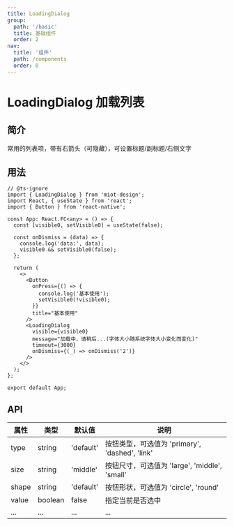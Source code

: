```yaml
---
title: LoadingDialog
group:
  path: '/basic'
  title: 基础组件
  order: 2
nav:
  title: '组件'
  path: /components
  order: 0
---
```


# LoadingDialog 加载列表

## 简介

常用的列表项，带有右箭头（可隐藏），可设置标题/副标题/右侧文字

## 用法

```tsx
// @ts-ignore
import { LoadingDialog } from 'miot-design';
import React, { useState } from 'react';
import { Button } from 'react-native';

const App: React.FC<any> = () => {
  const [visible0, setVisible0] = useState(false);

  const onDismiss = (data) => {
    console.log('data:', data);
    visible0 && setVisible0(false);
  };

  return (
    <>
      <Button
        onPress={() => {
          console.log('基本使用');
          setVisible0(!visible0);
        }}
        title="基本使用"
      />
      <LoadingDialog
        visible={visible0}
        message="加载中，请稍后...(字体大小随系统字体大小变化而变化)"
        timeout={3000}
        onDismiss={(_) => onDismiss('2')}
      />
    </>
  );
};

export default App;
```

## API

| 属性  | 类型    | 默认值    | 说明                                           |
| ----- | ------- | --------- | ---------------------------------------------- |
| type  | string  | 'default' | 按钮类型，可选值为 'primary', 'dashed', 'link' |
| size  | string  | 'middle'  | 按钮尺寸，可选值为 'large', 'middle', 'small'  |
| shape | string  | 'default' | 按钮形状，可选值为 'circle', 'round'           |
| value | boolean | false     | 指定当前是否选中                               |
| ...   | ...     | ...       | ...                                            |
